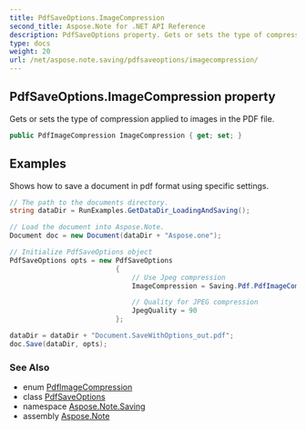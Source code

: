 ```yaml
---
title: PdfSaveOptions.ImageCompression
second_title: Aspose.Note for .NET API Reference
description: PdfSaveOptions property. Gets or sets the type of compression applied to images in the PDF file
type: docs
weight: 20
url: /net/aspose.note.saving/pdfsaveoptions/imagecompression/
---
```

## PdfSaveOptions.ImageCompression property

Gets or sets the type of compression applied to images in the PDF file.

```csharp
public PdfImageCompression ImageCompression { get; set; }
```

## Examples

Shows how to save a document in pdf format using specific settings.

```csharp
// The path to the documents directory.
string dataDir = RunExamples.GetDataDir_LoadingAndSaving();

// Load the document into Aspose.Note.
Document doc = new Document(dataDir + "Aspose.one");

// Initialize PdfSaveOptions object
PdfSaveOptions opts = new PdfSaveOptions
                          {
                              // Use Jpeg compression
                              ImageCompression = Saving.Pdf.PdfImageCompression.Jpeg,

                              // Quality for JPEG compression
                              JpegQuality = 90
                          };

dataDir = dataDir + "Document.SaveWithOptions_out.pdf";
doc.Save(dataDir, opts);
```

### See Also

* enum [PdfImageCompression](../../../aspose.note.saving.pdf/pdfimagecompression/)
* class [PdfSaveOptions](../)
* namespace [Aspose.Note.Saving](../../pdfsaveoptions/)
* assembly [Aspose.Note](../../../)


